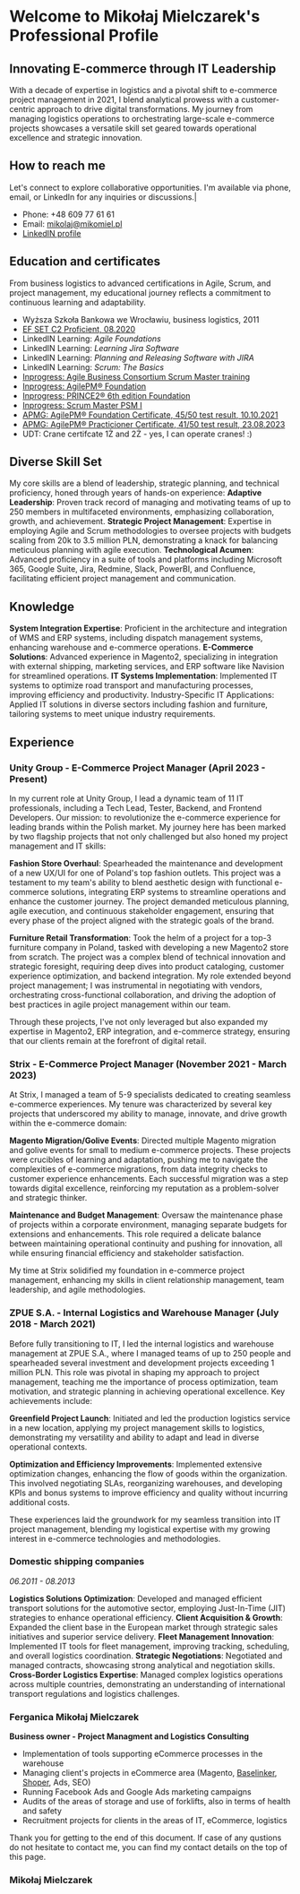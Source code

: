 # Welcome to Mikołaj Mielczarek's Professional Profile

## Innovating E-commerce through IT Leadership
With a decade of expertise in logistics and a pivotal shift to e-commerce project management in 2021, I blend analytical prowess with a customer-centric approach to drive digital transformations. My journey from managing logistics operations to orchestrating large-scale e-commerce projects showcases a versatile skill set geared towards operational excellence and strategic innovation.

## How to reach me

Let's connect to explore collaborative opportunities. I'm available via phone, email, or LinkedIn for any inquiries or discussions.|

- Phone: +48 609 77 61 61
- Email: [mikolaj@mikomiel.pl](mailto:mikolaj@mikomiel.pl)
- [LinkedIN profile](https://www.linkedin.com/in/mikolajmielczarek/)

## Education and certificates
From business logistics to advanced certifications in Agile, Scrum, and project management, my educational journey reflects a commitment to continuous learning and adaptability.
- Wyższa Szkoła Bankowa we Wrocławiu, business logistics, 2011
- [EF SET C2 Proficient, 08.2020](https://www.efset.org/cert/7wZ5mr)
- LinkedIN Learning: _Agile Foundations_ 
- LinkedIN Learning: _Learning Jira Software_
- LinkedIN Learning: _Planning and Releasing Software with JIRA_ 
- LinkedIN Learning: _Scrum: The Basics_
- [Inprogress: Agile Business Consortium Scrum Master training](https://inprogress.pl/szkolenia/agile-scrum/abcscrum/agile-business-consortium-scrum-master/)
- [Inprogress: AgilePM® Foundation](https://inprogress.pl/szkolenia/zarzadzanie-projektami-programami-i-portfelem/agilepm/agilepm-foundation/)
- [Inprogress: PRINCE2® 6th edition Foundation](https://inprogress.pl/szkolenia/zarzadzanie-projektami-programami-i-portfelem/prince2/prince2-foundation/)
- [Inprogress: Scrum Master PSM I](https://inprogress.pl/szkolenia/agile-scrum/scrum-szkolenia-autorskie/psm-i/)
- [APMG: AgilePM® Foundation Certificate, 45/50 test result, 10.10.2021](https://www.credly.com/badges/d49b460c-ec0f-46b7-88c0-9ec948a89104/print)
- [APMG: AgilePM® Practicioner Certificate, 41/50 test result, 23.08.2023](https://www.credly.com/badges/f46d5ae4-6592-462e-a342-4e443cb7da4b/public_url)
- UDT: Crane certifcate 1Ż and 2Ż - yes, I can operate cranes! :) 

## Diverse Skill Set
My core skills are a blend of leadership, strategic planning, and technical proficiency, honed through years of hands-on experience:
**Adaptive Leadership**: Proven track record of managing and motivating teams of up to 250 members in multifaceted environments, emphasizing collaboration, growth, and achievement.
**Strategic Project Management**: Expertise in employing Agile and Scrum methodologies to oversee projects with budgets scaling from 20k to 3.5 million PLN, demonstrating a knack for balancing meticulous planning with agile execution.
**Technological Acumen**: Advanced proficiency in a suite of tools and platforms including Microsoft 365, Google Suite, Jira, Redmine, Slack, PowerBI, and Confluence, facilitating efficient project management and communication.


## Knowledge 
**System Integration Expertise**: Proficient in the architecture and integration of WMS and ERP systems, including dispatch management systems, enhancing warehouse and e-commerce operations.
**E-Commerce Solutions**: Advanced experience in Magento2, specializing in integration with external shipping, marketing services, and ERP software like Navision for streamlined operations.
**IT Systems Implementation**: Implemented IT systems to optimize road transport and manufacturing processes, improving efficiency and productivity.
Industry-Specific IT Applications: Applied IT solutions in diverse sectors including fashion and furniture, tailoring systems to meet unique industry requirements.


## Experience

### Unity Group - E-Commerce Project Manager (April 2023 - Present)
In my current role at Unity Group, I lead a dynamic team of 11 IT professionals, including a Tech Lead, Tester, Backend, and Frontend Developers. Our mission: to revolutionize the e-commerce experience for leading brands within the Polish market. My journey here has been marked by two flagship projects that not only challenged but also honed my project management and IT skills:

**Fashion Store Overhaul**: Spearheaded the maintenance and development of a new UX/UI for one of Poland's top fashion outlets. This project was a testament to my team's ability to blend aesthetic design with functional e-commerce solutions, integrating ERP systems to streamline operations and enhance the customer journey. The project demanded meticulous planning, agile execution, and continuous stakeholder engagement, ensuring that every phase of the project aligned with the strategic goals of the brand.

**Furniture Retail Transformation**: Took the helm of a project for a top-3 furniture company in Poland, tasked with developing a new Magento2 store from scratch. The project was a complex blend of technical innovation and strategic foresight, requiring deep dives into product cataloging, customer experience optimization, and backend integration. My role extended beyond project management; I was instrumental in negotiating with vendors, orchestrating cross-functional collaboration, and driving the adoption of best practices in agile project management within our team.

Through these projects, I've not only leveraged but also expanded my expertise in Magento2, ERP integration, and e-commerce strategy, ensuring that our clients remain at the forefront of digital retail.

### Strix - E-Commerce Project Manager (November 2021 - March 2023)

At Strix, I managed a team of 5-9 specialists dedicated to creating seamless e-commerce experiences. My tenure was characterized by several key projects that underscored my ability to manage, innovate, and drive growth within the e-commerce domain:

**Magento Migration/Golive Events**: Directed multiple Magento migration and golive events for small to medium e-commerce projects. These projects were crucibles of learning and adaptation, pushing me to navigate the complexities of e-commerce migrations, from data integrity checks to customer experience enhancements. Each successful migration was a step towards digital excellence, reinforcing my reputation as a problem-solver and strategic thinker.

**Maintenance and Budget Management**: Oversaw the maintenance phase of projects within a corporate environment, managing separate budgets for extensions and enhancements. This role required a delicate balance between maintaining operational continuity and pushing for innovation, all while ensuring financial efficiency and stakeholder satisfaction.

My time at Strix solidified my foundation in e-commerce project management, enhancing my skills in client relationship management, team leadership, and agile methodologies.

### ZPUE S.A. - Internal Logistics and Warehouse Manager (July 2018 - March 2021)

Before fully transitioning to IT, I led the internal logistics and warehouse management at ZPUE S.A., where I managed teams of up to 250 people and spearheaded several investment and development projects exceeding 1 million PLN. This role was pivotal in shaping my approach to project management, teaching me the importance of process optimization, team motivation, and strategic planning in achieving operational excellence. Key achievements include:

**Greenfield Project Launch**: Initiated and led the production logistics service in a new location, applying my project management skills to logistics, demonstrating my versatility and ability to adapt and lead in diverse operational contexts.

**Optimization and Efficiency Improvements**: Implemented extensive optimization changes, enhancing the flow of goods within the organization. This involved negotiating SLAs, reorganizing warehouses, and developing KPIs and bonus systems to improve efficiency and quality without incurring additional costs.

These experiences laid the groundwork for my seamless transition into IT project management, blending my logistical expertise with my growing interest in e-commerce technologies and methodologies.

### Domestic shipping companies
_06.2011 - 08.2013_

**Logistics Solutions Optimization**: Developed and managed efficient transport solutions for the automotive sector, employing Just-In-Time (JIT) strategies to enhance operational efficiency.
**Client Acquisition & Growth**: Expanded the client base in the European market through strategic sales initiatives and superior service delivery.
**Fleet Management Innovation**: Implemented IT tools for fleet management, improving tracking, scheduling, and overall logistics coordination.
**Strategic Negotiations**: Negotiated and managed contracts, showcasing strong analytical and negotiation skills.
**Cross-Border Logistics Expertise**: Managed complex logistics operations across multiple countries, demonstrating an understanding of international transport regulations and logistics challenges.

### Ferganica Mikołaj Mielczarek
**Business owner - Project Managment and Logistics Consulting**

- Implementation of tools supporting eCommerce processes in the warehouse
- Managing client's projects in eCommerce area (Magento, [Baselinker](http://baselinker.com), [Shoper](http://shoper.pl), Ads, SEO)
- Running Facebook Ads and Google Ads marketing campaigns
- Audits of the areas of storage and use of forklifts, also in terms of health and safety
- Recruitment projects for clients in the areas of IT, eCommerce, logistics


Thank you for getting to the end of this document. If case of any qustions do not hesitate to contact me, you can find my contact details on the top of this page.
### Mikołaj Mielczarek

